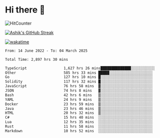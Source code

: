 # Hi there 👋

![HitCounter](https://hits.seeyoufarm.com/api/count/incr/badge.svg?url=https%3A%2F%2Fgithub.com%2Fashrhmn1212%2Fhit-counter)

<!-- ![Contribution Graph](https://github-readme-activity-graph.cyclic.app/graph?username=ashrhmn) -->


<!-- [![Top Langs](https://github-readme-stats.vercel.app/api/top-langs/?username=ashrhmn&layout=compact&theme=synthwave&langs_count=10&card_width=445)](https://github.com/anuraghazra/github-readme-stats) -->

[![Ashik's GitHub Streak](https://github-readme-streak-stats.herokuapp.com/?user=ashrhmn&theme=blood&fire=DD7F1C&background=151515&dates=9f9f9f&border=DD2727)](https://git.io/streak-stats)

<!-- ![Ashik's GitHub stats](https://github-readme-stats.vercel.app/api/?username=ashrhmn&show_icons=true&title_color=fff&icon_color=79ff97&text_color=9f9f9f&bg_color=151515) -->

[![wakatime](https://wakatime.com/badge/user/3df86613-ba63-4631-8e65-0ff18e7becad.svg)](https://wakatime.com/@3df86613-ba63-4631-8e65-0ff18e7becad)

<!--START_SECTION:waka-->

```txt
From: 14 June 2022 - To: 04 March 2025

Total Time: 2,897 hrs 30 mins

TypeScript                 1,627 hrs 26 mins██████████████░░░░░░░░░░░   56.17 %
Other                      585 hrs 33 mins █████░░░░░░░░░░░░░░░░░░░░   20.21 %
Go                         127 hrs 10 mins █░░░░░░░░░░░░░░░░░░░░░░░░   04.39 %
Solidity                   117 hrs 32 mins █░░░░░░░░░░░░░░░░░░░░░░░░   04.06 %
JavaScript                 76 hrs 58 mins  ▓░░░░░░░░░░░░░░░░░░░░░░░░   02.66 %
JSON                       74 hrs 8 mins   ▓░░░░░░░░░░░░░░░░░░░░░░░░   02.56 %
Bash                       42 hrs 6 mins   ▒░░░░░░░░░░░░░░░░░░░░░░░░   01.45 %
YAML                       24 hrs 9 mins   ▒░░░░░░░░░░░░░░░░░░░░░░░░   00.83 %
Docker                     23 hrs 59 mins  ▒░░░░░░░░░░░░░░░░░░░░░░░░   00.83 %
Java                       23 hrs 46 mins  ▒░░░░░░░░░░░░░░░░░░░░░░░░   00.82 %
HTML                       20 hrs 32 mins  ▒░░░░░░░░░░░░░░░░░░░░░░░░   00.71 %
C#                         15 hrs 40 mins  ░░░░░░░░░░░░░░░░░░░░░░░░░   00.54 %
Lua                        12 hrs 35 mins  ░░░░░░░░░░░░░░░░░░░░░░░░░   00.43 %
Rust                       11 hrs 58 mins  ░░░░░░░░░░░░░░░░░░░░░░░░░   00.41 %
Markdown                   10 hrs 52 mins  ░░░░░░░░░░░░░░░░░░░░░░░░░   00.38 %
```

<!--END_SECTION:waka-->


<!--### Most Used Languages
<img src="https://wakatime.com/share/@ashrhmn/24ecb986-5bf8-4607-af7f-0aab08908d8c.png" />

### Favourite Tools
<img src="https://wakatime.com/share/@ashrhmn/f4e08015-f3bc-460a-9228-95a3ba11c604.png" />-->

